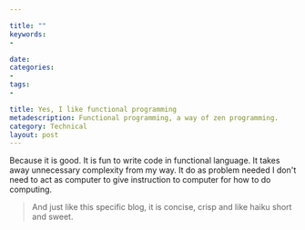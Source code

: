 ```yaml
---

title: ""
keywords:
- 

date: 
categories:
- 
tags:
- 

title: Yes, I like functional programming
metadescription: Functional programming, a way of zen programming.
category: Technical
layout: post
---
```


Because it is good. It is fun to write code in functional language. It takes away unnecessary complexity from my way. It do as problem needed I don't need to act as computer to give instruction to computer for how to do computing.
 
> And just like this specific blog, it is concise, crisp and like haiku short and sweet. 